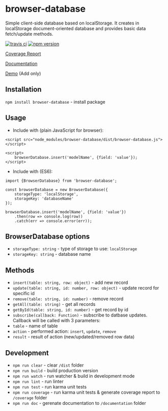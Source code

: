 # browser-database

Simple client-side database based on localStorage. It creates in localStorage document-oriented database and provides basic data fetch/update methods.

[![travis ci](https://travis-ci.org/s-kalaus/browser-database.svg?branch=master)](https://travis-ci.org/s-kalaus/browser-database) [![npm version](https://badge.fury.io/js/browser-database.svg)](https://badge.fury.io/js/browser-database)

[Coverage Report](https://s-kalaus.github.io/browser-database/coverage/class/index.html)

[Documentation](https://s-kalaus.github.io/browser-database/documentation/index.html)

[Demo](https://s-kalaus.github.io/browser-database/demo/index.html) (Add only)

## Installation
`npm install browser-database` - install package

## Usage
* Include with (plain JavaScript for browser):
```
<script src="node_modules/browser-database/dist/browser-database.js"></script>

<script>
    browserDatabase.insert('modelName', {field: 'value'});
</script>
```

* Include with (ES6):
```
import {BrowserDatabase} from 'browser-database';

const browserDatabase = new BrowserDatabase({
    storageType: 'localStorage',
    storageKey: 'databaseName'
});

browserDatabase.insert('modelName', {field: 'value'})
    .then(row => console.log(row))
    .catch(err => console.error(err));
```
## BrowserDatabase options
* `storageType: string` - type of storage to use: `localStorage`
* `storageKey: string` - database name
## Methods
* `insert(table: string, row: object)` - add new record
* `update(table: string, id: number, row: object)` - update record for specific id
* `remove(table: string, id: number)` - remove record
* `getAll(table: string)` - get all records
* `getById(table: string, id: number)` - get record by id
* `subscribe(callback: Function)` - subscribe to datbase updates. Callback will be called with 3 parameters:
* `table` - name of table
* `action` - performed action: `insert`, `update`, `remove`
* `result` - result of action (new/updated/removed row data)
## Development
* `npm run clear` - clear `/dist` folder
* `npm run build` - build production version
* `npm run watch` - run watcher & build in development mode
* `npm run lint` - run linter
* `npm run test` - run karma unit tests
* `npm run coverage` - run karma unit tests & generate coverage report to `/coverage` folder
* `npm run doc` - gerenate documentation to `/documentation` folder
